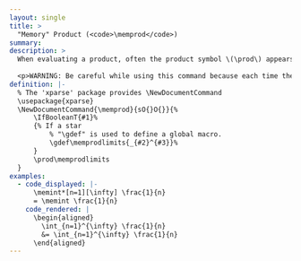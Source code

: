 ```yaml
---
layout: single
title: >
  "Memory" Product (<code>\memprod</code>)
summary: 
description: >
  When evaluating a product, often the product symbol \(\prod\) appears with the same limits repeatedly. A "memory" command <code>\memprod</code> allows for the limits to be typed once when the product first appears and omitted thereafter. In particular, there are two versions of <code>\memprod</code>: a starred version <code>\memprod*[&lt;lower limit&gt;][&lt;upper limit&gt;]</code> records the lower limit <code>&lt;lower limit&gt;</code> and the upper limit <code>&lt;lower limit&gt;</code> into memory. From then on, the unstarred version <code>\memprod</code> will insert a product with the recorded limits. In addition to saving time typing, <code>\memprod</code> simplifies the LaTeX code, so it is easier to edit and find mistakes. 
  
  <p>WARNING: Be careful while using this command because each time the starred version is called, it changes the definition for all of the unstarred versions until the next starred version. Thus, if you add <code>\memlim*</code> into the middle of text where you are already using  <code>\memlim</code> with a different definition, you can unintentionally change the rendered equations. For this reason, I restrict the usage of each remembered command to a single equation.</p>
definition: |- 
  % The 'xparse' package provides \NewDocumentCommand
  \usepackage{xparse}
  \NewDocumentCommand{\memprod}{sO{}O{}}{%
      \IfBooleanT{#1}%
      {% If a star
          % "\gdef" is used to define a global macro.
          \gdef\memprodlimits{_{#2}^{#3}}%
      }
      \prod\memprodlimits
  }
examples:
  - code_displayed: |-
      \memint*[n=1][\infty] \frac{1}{n} 
      = \memint \frac{1}{n}
    code_rendered: |
      \begin{aligned}
        \int_{n=1}^{\infty} \frac{1}{n} 
        &= \int_{n=1}^{\infty} \frac{1}{n}
      \end{aligned}
---
```



<!-- {% include latex-example.txt 
code_displayed="
\memlim*[x_0 \to 5] \frac{(x+1)(x-5)}{(x-2)(x-5)} 
= \memlim \frac{x+1}{x-2} 
= \frac{5+1}{5-2} 
= 2" 
code_rendered="\begin{aligned}
\lim_{x_0 \to 5} \frac{(x+1)(x-5)}{(x-2)(x-5)} 
= \lim_{x_0 \to 5} \frac{x+1}{x-2} 
= \frac{5+1}{5-2} 
= 2
\end{aligned}" %} -->
